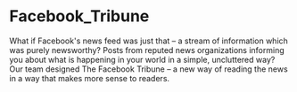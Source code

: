 Facebook_Tribune
================

What if Facebook's news feed was just that – a stream of information which was purely newsworthy? Posts from reputed news organizations informing you about what is happening in your world in a simple, uncluttered way? Our team designed The Facebook Tribune – a new way of reading the news in a way that makes more sense to readers.